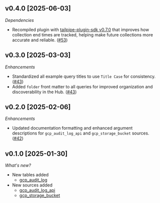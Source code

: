## v0.4.0 [2025-06-03]

_Dependencies_

- Recompiled plugin with [tailpipe-plugin-sdk v0.7.0](https://github.com/turbot/tailpipe-plugin-sdk/blob/develop/CHANGELOG.md#v070-2025-06-03) that improves how collection end times are tracked, helping make future collections more accurate and reliable. ([#53](https://github.com/turbot/tailpipe-plugin-gcp/pull/53))

## v0.3.0 [2025-03-03]

_Enhancements_

- Standardized all example query titles to use `Title Case` for consistency. ([#43](https://github.com/turbot/tailpipe-plugin-gcp/pull/43))
- Added `folder` front matter to all queries for improved organization and discoverability in the Hub. ([#43](https://github.com/turbot/tailpipe-plugin-gcp/pull/43))

## v0.2.0 [2025-02-06]

_Enhancements_

- Updated documentation formatting and enhanced argument descriptions for `gcp_audit_log_api` and `gcp_storage_bucket` sources. ([#42](https://github.com/turbot/tailpipe-plugin-gcp/pull/42))

## v0.1.0 [2025-01-30]

_What's new?_

- New tables added
  - [gcp_audit_log](https://hub.tailpipe.io/plugins/turbot/gcp/tables/gcp_activity_log)
- New sources added
  - [gcp_audit_log_api](https://hub.tailpipe.io/plugins/turbot/gcp/sources/gcp_audit_log_api)
  - [gcp_storage_bucket](https://hub.tailpipe.io/plugins/turbot/gcp/sources/gcp_storage_bucket)
